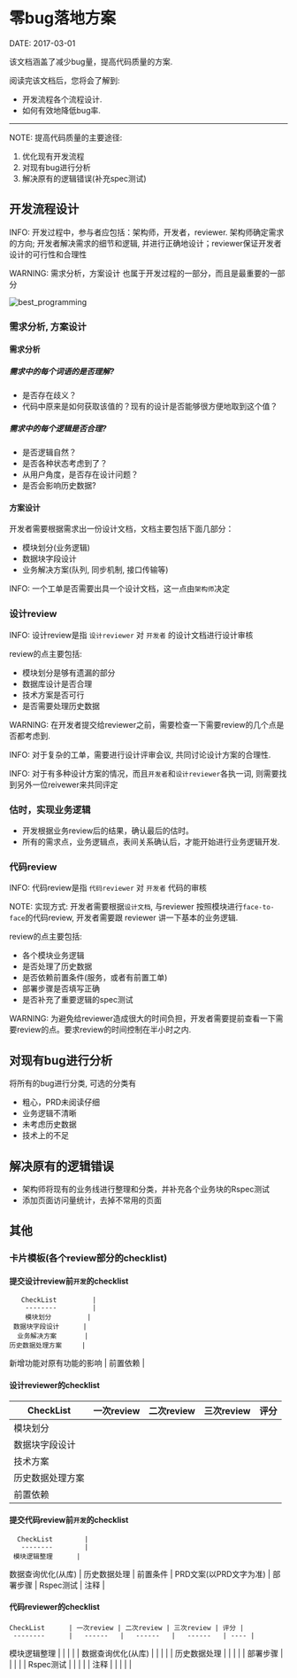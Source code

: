 零bug落地方案
=============

DATE: 2017-03-01

该文档涵盖了减少bug量，提高代码质量的方案.

阅读完该文档后，您将会了解到:

* 开发流程各个流程设计.
* 如何有效地降低bug率.

--------------------------------------------------------------------------------

NOTE: 提高代码质量的主要途径:
1. 优化现有开发流程
2. 对现有bug进行分析
3. 解决原有的逻辑错误(补充spec测试)

开发流程设计
------------
INFO: 开发过程中，参与者应包括：架构师，开发者，reviewer. 架构师确定需求的方向; 开发者解决需求的细节和逻辑, 并进行正确地设计；reviewer保证开发者设计的可行性和合理性

WARNING: 需求分析，方案设计 也属于开发过程的一部分，而且是最重要的一部分

![best_programming](images/best_programming.png)

### 需求分析, 方案设计
#### 需求分析
##### 需求中的每个词语的是否理解?
  + 是否存在歧义？
  + 代码中原来是如何获取该值的？现有的设计是否能够很方便地取到这个值？

##### 需求中的每个逻辑是否合理?
  + 是否逻辑自然？
  + 是否各种状态考虑到了？
  + 从用户角度，是否存在设计问题？
  + 是否会影响历史数据?

#### 方案设计
开发者需要根据需求出一份设计文档，文档主要包括下面几部分：

- 模块划分(业务逻辑)
- 数据块字段设计
- 业务解决方案(队列, 同步机制, 接口传输等)

INFO: 一个工单是否需要出具一个设计文档，这一点由`架构师`决定

### 设计review
INFO: 设计review是指 `设计reviewer` 对 `开发者` 的设计文档进行设计审核

review的点主要包括:

- 模块划分是够有遗漏的部分
- 数据库设计是否合理
- 技术方案是否可行
- 是否需要处理历史数据

WARNING: 在开发者提交给reviewer之前，需要检查一下需要review的几个点是否都考虑到.

INFO: 对于复杂的工单，需要进行设计评审会议, 共同讨论设计方案的合理性.

INFO: 对于有多种设计方案的情况，而且`开发者`和`设计reviewer`各执一词, 则需要找到另外一位reivewer来共同评定

### 估时，实现业务逻辑
- 开发根据业务review后的结果，确认最后的估时。
- 所有的需求点，业务逻辑点，表间关系确认后，才能开始进行业务逻辑开发.

### 代码review
INFO: 代码review是指 `代码reviewer` 对 `开发者` 代码的审核

NOTE: 实现方式: 开发者需要根据`设计文档`, 与reviewer 按照模块进行`face-to-face`的代码review, 开发者需要跟 reviewer 讲一下基本的业务逻辑.

review的点主要包括:

- 各个模块业务逻辑
- 是否处理了历史数据
- 是否依赖前置条件(服务，或者有前置工单)
- 部署步骤是否填写正确
- 是否补充了重要逻辑的spec测试

WARNING: 为避免给reviewer造成很大的时间负担，开发者需要提前查看一下需要review的点。要求review的时间控制在半小时之内.

对现有bug进行分析
-----------------
将所有的bug进行分类, 可选的分类有

- 粗心，PRD未阅读仔细
- 业务逻辑不清晰
- 未考虑历史数据
- 技术上的不足

解决原有的逻辑错误
------------------
- 架构师将现有的业务线进行整理和分类，并补充各个业务块的Rspec测试
- 添加页面访问量统计，去掉不常用的页面

其他
----
### 卡片模板(各个review部分的checklist)
#### 提交设计review前`开发`的checklist

       CheckList         |
        --------         |
        模块划分         |
     数据块字段设计      |
      业务解决方案       |
    历史数据处理方案     |
新增功能对原有功能的影响 |
        前置依赖         |

#### 设计reviewer的checklist

   CheckList     | 一次review | 二次review | 三次review | 评分 |
    --------     |   ------   |   ------   |   ------   | ---  |
    模块划分     |            |            |            |      |
 数据块字段设计  |            |            |            |      |
    技术方案     |            |            |            |      |
历史数据处理方案 |            |            |            |      |
    前置依赖     |            |            |            |      |

#### 提交代码review前`开发`的checklist

      CheckList        |
       --------        |
     模块逻辑整理      |
  数据查询优化(从库)   |
     历史数据处理      |
       前置条件        |
PRD文案(以PRD文字为准) |
       部署步骤        |
      Rspec测试        |
         注释          |

#### 代码reviewer的checklist

    CheckList      | 一次review | 二次review | 三次review | 评分 |
     --------      |   ------   |   ------   |   ------   | ---- |
   模块逻辑整理    |            |            |            |      |
数据查询优化(从库) |            |            |            |      |
   历史数据处理    |            |            |            |      |
     部署步骤      |            |            |            |      |
    Rspec测试      |            |            |            |      |
       注释        |            |            |            |      |
